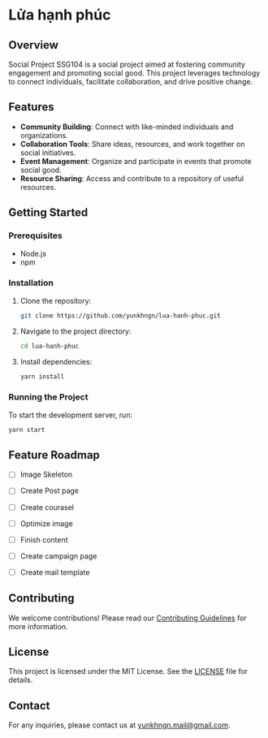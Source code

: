 # Lửa hạnh phúc

## Overview

Social Project SSG104 is a social project aimed at fostering community engagement and promoting social good. This project leverages technology to connect individuals, facilitate collaboration, and drive positive change.

## Features

- **Community Building**: Connect with like-minded individuals and organizations.
- **Collaboration Tools**: Share ideas, resources, and work together on social initiatives.
- **Event Management**: Organize and participate in events that promote social good.
- **Resource Sharing**: Access and contribute to a repository of useful resources.

## Getting Started

### Prerequisites

- Node.js
- npm

### Installation

1. Clone the repository:
    ```bash
    git clone https://github.com/yunkhngn/lua-hanh-phuc.git
    ```
2. Navigate to the project directory:
    ```bash
    cd lua-hanh-phuc
    ```
3. Install dependencies:
    ```bash
    yarn install
    ```

### Running the Project

To start the development server, run:
```bash
yarn start
```

## Feature Roadmap
- [ ] Image Skeleton
- [ ] Create Post page
- [ ] Create courasel
- [ ] Optimize image
- [ ] Finish content
- [ ] Create campaign page
- [ ] Create mail template


## Contributing

We welcome contributions! Please read our [Contributing Guidelines](CONTRIBUTING.md) for more information.

## License

This project is licensed under the MIT License. See the [LICENSE](LICENSE) file for details.

## Contact

For any inquiries, please contact us at [yunkhngn.mail@gmail.com](mailto:yunkhngn.mail@gmail.com).
